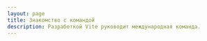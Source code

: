 ```yaml
---
layout: page
title: Знакомство с командой
description: Разработкой Vite руководит международная команда.
---
```


<script setup>
import {
  VPTeamPage,
  VPTeamPageTitle,
  VPTeamPageSection,
  VPTeamMembers
} from 'vitepress/theme'
import { core, emeriti } from './_data/team'
</script>

<VPTeamPage>
  <VPTeamPageTitle>
    <template #title>Знакомство с командой</template>
    <template #lead>
      Разработкой Vite занимается международная команда,
      некоторые участники которой представлены ниже.
    </template>
  </VPTeamPageTitle>
  <VPTeamMembers :members="core" />
  <VPTeamPageSection>
    <template #title>Почётная команда</template>
    <template #lead>
      Здесь мы чествуем некоторых уже не активных участников команды,
      которые внесли ценный вклад в прошлом.
    </template>
    <template #members>
      <VPTeamMembers size="small" :members="emeriti" />
    </template>
  </VPTeamPageSection>
</VPTeamPage>
